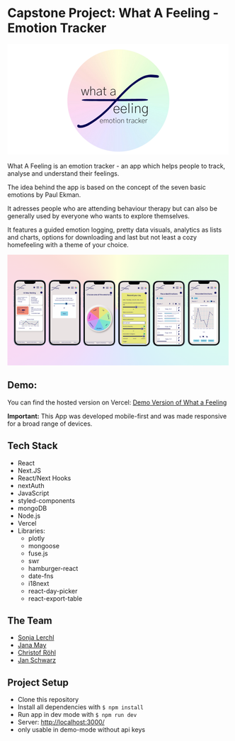 # Capstone Project: What A Feeling - Emotion Tracker

![Logo](public/images/logobanner.png)

What A Feeling is an emotion tracker - an app which helps people to track, analyse and understand their feelings.

The idea behind the app is based on the concept of the seven basic emotions by Paul Ekman.

It adresses people who are attending behaviour therapy but can also be generally used by everyone who wants to explore themselves.

It features a guided emotion logging, pretty data visuals, analytics as lists and charts, options for downloading and last but not least a cozy homefeeling with a theme of your choice.

![App screens](public/images/screenshots.png)

## Demo:

You can find the hosted version on Vercel: [Demo Version of What a Feeling](https://what-a-feeling.vercel.app/)

**Important:** This App was developed mobile-first and was made responsive for a broad range of devices.

## Tech Stack

- React
- Next.JS
- React/Next Hooks
- nextAuth
- JavaScript
- styled-components
- mongoDB
- Node.js
- Vercel
- Libraries:
  - plotly
  - mongoose
  - fuse.js
  - swr
  - hamburger-react
  - date-fns
  - i18next
  - react-day-picker
  - react-export-table

## The Team

- [Sonja Lerchl](https://github.com/ladydarkja)
- [Jana May](https://github.com/janaRicarda)
- [Christof Röhl](https://github.com/Xristof23)
- [Jan Schwarz](https://github.com/JanPSchwarz)

## Project Setup

- Clone this repository
- Install all dependencies with `$ npm install`
- Run app in dev mode with `$ npm run dev`
- Server: [http://localhost:3000/](http://localhost:3000/)
- only usable in demo-mode without api keys
